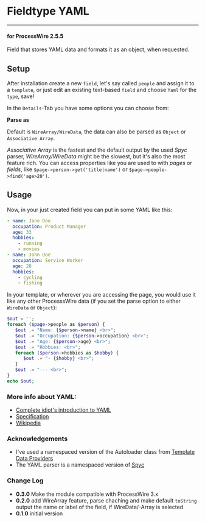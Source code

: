 # Fieldtype YAML

---

#### for ProcessWire 2.5.5

Field that stores YAML data and formats it as an object, when requested.

## Setup

After installation create a new `field`, let's say called `people` and assign it to a `template`, or just edit an existing text-based `field` and choose `Yaml` for the `type`, save!

In the `Details`-Tab you have some options you can choose from:

**Parse as**

Default is `WireArray/WireData`, the data can also be parsed as `Object` or `Associative Array`.

*Associative Array* is the fastest and the default output by the used *Spyc* parser, *WireArray/WireData* might be the slowest, but it's also the most feature rich. You can access properties like you are used to with *pages* or *fields*, like `$page->person->get('title|name')` or `$page->people->find('age>20')`.

## Usage

Now, in your just created field you can put in some YAML like this:

```YAML
- name: Jane Doe
  occupation: Product Manager
  age: 33
  hobbies:
    - running
    - movies
- name: John Doe
  occupation: Service Worker
  age: 28
  hobbies:
    - cycling
    - fishing

```

In your template, or wherever you are accessing the page, you would use it like any other ProcesssWire data (if you set the parse option to either `WireData` or `Object`):

```PHP
$out = '';
foreach ($page->people as $person) {
   $out .= "Name: {$person->name} <br>";
   $out .= "Occupation: {$person->occupation} <br>";
   $out .= "Age: {$person->age} <br>";
   $out .= "Hobbies: <br>";
   foreach ($person->hobbies as $hobby) {
      $out .= "- {$hobby} <br>";
   }
   $out .= "--- <br>";
}
echo $out;
```

### More info about YAML:

* [Complete idiot's introduction to YAML](https://github.com/Animosity/CraftIRC/wiki/Complete-idiot%27s-introduction-to-yaml)
* [Specification](http://yaml.org/spec/1.0/)
* [Wikipedia](http://en.wikipedia.org/wiki/YAML)

### Acknowledgements

* I've used a namespaced version of the Autoloader class from [Template Data Providers](https://github.com/marcostoll/processwire-template-data-providers)
* The YAML parser is a namespaced version of [Spyc](https://github.com/mustangostang/spyc)

### Change Log

* **0.3.0** Make the module compatible with ProcessWire 3.x
* **0.2.0** add WireArray feature, parse chaching and make default `toString` output the name or label of the field, if WireData/-Array is selected
* **0.1.0** initial version
